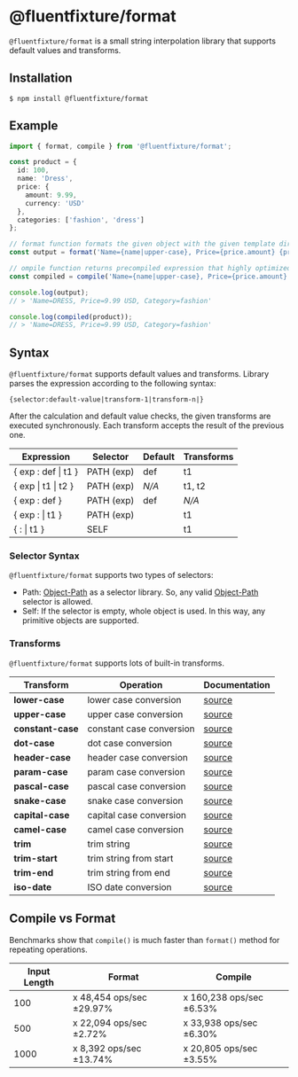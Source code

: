 # @fluentfixture/format

```@fluentfixture/format``` is a small string interpolation library that supports default values and transforms.

## Installation

```
$ npm install @fluentfixture/format
```

## Example

```typescript
import { format, compile } from '@fluentfixture/format';

const product = {
  id: 100,
  name: 'Dress',
  price: {
    amount: 9.99,
    currency: 'USD'
  },
  categories: ['fashion', 'dress']
};

// format function formats the given object with the given template directly into a string.
const output = format('Name={name|upper-case}, Price={price.amount} {price.currency:EUR}, Category={categories.0:no-cat}', product);

// ompile function returns precompiled expression that highly optimized way for repeating operations.
const compiled = compile('Name={name|upper-case}, Price={price.amount} {price.currency:EUR}, Category={categories.0:no-cat}');

console.log(output);
// > 'Name=DRESS, Price=9.99 USD, Category=fashion'

console.log(compiled(product));
// > 'Name=DRESS, Price=9.99 USD, Category=fashion'
```

## Syntax

```@fluentfixture/format``` supports default values and transforms. Library parses the expression according to the following syntax:

```{selector:default-value|transform-1|transform-n|}```

After the calculation and default value checks, the given transforms are executed synchronously. Each transform accepts the result of the previous one.

| Expression                   | Selector   | Default | Transforms |
|------------------------------|------------|---------|------------|
| { exp : def &#124; t1 }      | PATH (exp) | def     | t1         |
| { exp  &#124; t1 &#124; t2 } | PATH (exp) | *N/A*   | t1, t2     |
| { exp : def }                | PATH (exp) | def     | *N/A*      |
| { exp : &#124; t1 }          | PATH (exp) |         | t1         |
| { : &#124; t1 }              | SELF       |         | t1         |

### Selector Syntax

```@fluentfixture/format``` supports two types of selectors:
- Path: [Object-Path][3] as a selector library. So, any valid [Object-Path][3] selector is allowed.
- Self: If the selector is empty, whole object is used. In this way, any primitive objects are supported.

### Transforms

```@fluentfixture/format``` supports lots of built-in transforms.

| Transform         | Operation                | Documentation |
|-------------------|--------------------------|---------------|
| **lower-case**    | lower case conversion    | [source][1]   |
| **upper-case**    | upper case conversion    | [source][1]   |
| **constant-case** | constant case conversion | [source][2]   |
| **dot-case**      | dot case conversion      | [source][2]   |
| **header-case**   | header case conversion   | [source][2]   |
| **param-case**    | param case conversion    | [source][2]   |
| **pascal-case**   | pascal case conversion   | [source][2]   |
| **snake-case**    | snake case conversion    | [source][2]   |
| **capital-case**  | capital case conversion  | [source][2]   |
| **camel-case**    | camel case conversion    | [source][2]   |
| **trim**          | trim string              | [source][1]   |
| **trim-start**    | trim string from start   | [source][1]   |
| **trim-end**      | trim string from end     | [source][1]   |
| **iso-date**      | ISO date conversion      | [source][4]   |

## Compile vs Format

Benchmarks show that ```compile()``` is much faster than ```format()``` method for repeating operations.

| Input Length | Format                    | Compile                  |
|--------------|---------------------------|--------------------------|
| 100          | x 48,454 ops/sec ±29.97%  | x 160,238 ops/sec ±6.53% |
| 500          | x 22,094 ops/sec ±2.72%   | x 33,938 ops/sec ±6.30%  | 
| 1000         | x 8,392 ops/sec ±13.74%   | x 20,805 ops/sec ±3.55%  |

[1]: https://developer.mozilla.org/en-US/docs/Web/JavaScript/Reference/Global_Objects/String
[2]: https://github.com/blakeembrey/change-case
[3]: https://github.com/mariocasciaro/object-path
[4]: https://developer.mozilla.org/en-US/docs/Web/JavaScript/Reference/Global_Objects/Date
